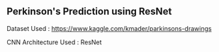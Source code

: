 ## Perkinson's Prediction using ResNet

Dataset Used : https://www.kaggle.com/kmader/parkinsons-drawings

CNN Architecture Used : ResNet
